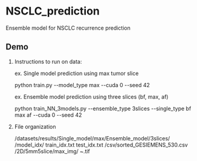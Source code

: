 # NSCLC_prediction
Ensemble model for NSCLC recurrence prediction

## Demo
1. Instructions to run on data:

   ex. Single model prediction using max tumor slice

    python train.py --model_type max --cuda 0 --seed 42

   ex. Ensemble model prediction using three slices (bf, max, af)

    python train_NN_3models.py --ensemble_type 3slices --single_type bf max af --cuda 0 --seed 42

2. File organization

    /datasets/results/Single_model/max/Ensemble_model/3slices/
             /model_idx/
                        train_idx.txt
                        test_idx.txt
             /csv/sorted_GESIEMENS_530.csv
             /2D/5mm5slice/max_img/ ~.tif
